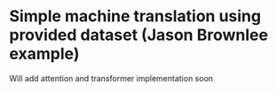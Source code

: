 # Simple machine translation using provided dataset (Jason Brownlee example)

Will add attention and transformer implementation soon